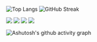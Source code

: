 ![Top Langs](https://github-readme-stats.vercel.app/api/top-langs/?username=bobian29c6e&show_icons=true&theme=radical&layout=compact) ![GitHub Streak](https://streak-stats.demolab.com/?user=bobian29c6e) 

<img src="https://img.shields.io/badge/-Qt-oringe?style=flat-square&logo=qt" />
<img src="https://img.shields.io/badge/-HTML5-E34F26?style=flat-square&logo=html5&logoColor=white" /> 
<img src="https://img.shields.io/badge/-CSS3-1572B6?style=flat-square&logo=css3" /> 
<img src="https://img.shields.io/badge/-JavaScript-oringe?style=flat-square&logo=javascript" />



![Ashutosh's github activity graph](https://github-readme-activity-graph.vercel.app/graph?username=bobian29c6e)
<!--
**bobian29c6e/bobian29c6e** is a ✨ _special_ ✨ repository because its `README.md` (this file) appears on your GitHub profile.

Here are some ideas to get you started:

- 🔭 I’m currently working on ...
- 🌱 I’m currently learning ...
- 👯 I’m looking to collaborate on ...
- 🤔 I’m looking for help with ...
- 💬 Ask me about ...
- 📫 How to reach me: ...
- 😄 Pronouns: ...
- ⚡ Fun fact: ...
-->
